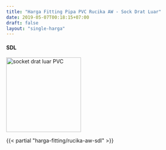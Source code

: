 ```yaml
---
title: "Harga Fitting Pipa PVC Rucika AW - Sock Drat Luar"
date: 2019-05-07T00:18:15+07:00
draft: false
layout: "single-harga"
---
```


#### SDL

<img src="../img/fitting-pvc/socket-drat-luar.png" alt="socket drat luar PVC" width="200" />

{{< partial "harga-fitting/rucika-aw-sdl" >}}